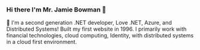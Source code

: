 ### Hi there I'm Mr. Jamie Bowman 👋

🔭 I'm a second generation .NET developer, Love .NET, Azure, and Distributed Systems! Built my first website in 1996. I primarily work with financial technologies, cloud computing, Identity, with distributed systems in a cloud first environment.

<!--
**mrjamiebowman/mrjamiebowman** is a ✨ _special_ ✨ repository because its `README.md` (this file) appears on your GitHub profile.

Here are some ideas to get you started:

- 🔭 I’m currently working on ...
- 🌱 I’m currently learning ...
- 👯 I’m looking to collaborate on ...
- 🤔 I’m looking for help with ...
- 💬 Ask me about ...
- 📫 How to reach me: ...
- 😄 Pronouns: ...
- ⚡ Fun fact: ...
-->
